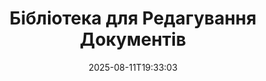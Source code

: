 ---
############################# Static ############################
layout: "family"
date:  2025-08-11T19:33:03
draft: false

product: "Redaction"
product_tag: "redaction"

lang: uk

############################# Head ############################
head_title: "Рішення для редагування документів. Редагуйте або видаляйте будь-які чутливі дані."
head_description: "Видаляйте, приховуйте або ховайте текст, зображення або метадані у PDF, Word документах, Excel таблицях, PowerPoint презентаціях, зображеннях та інших файлах. Використовуйте нашу бібліотеку у своїх додатках на .NET, Java, Python або у хмарі."

############################# Header ############################
title: "Бібліотека для Редагування Документів"
description:  |
  Приховуйте або видаляйте приватну інформацію з різних типів файлів.

  Редагуйте текст або зображення, щоб усунути чутливий контент.

  Управляйте метаданими файлів за допомогою наших розширених можливостей.

############################# Supported Platforms ###############################
supported_platforms:
  enable: true
  head_title: "Виберіть свою платформу"
  title: "Платформна Незалежність"
  description: "Бібліотека GroupDocs.Redaction підтримує наступні операційні системи та фреймворки:"
  details_link_title: "Дізнайтеся більше"

  items:
    # items loop
    - title: ".NET"
      description: GroupDocs.Redaction .NET 
      color: "blue"
      tag: "net"
      link: "/redaction/net/"
      features_link: "https://docs.groupdocs.com/redaction/net/system-requirements/"
      features:
          # features loop
          - rows: "2"
            content: |
                    .NET Framework 4.6.2 or higher <br> .NET Core 3.1 or higher
      
          # features loop
          - rows: "4"
            content: |
                    Windows <br> Linux <br> Mac OS <br> Microsoft Azure
      
          # features loop
          - rows: "3"
            content: |
                    Microsoft Visual Studio <br> JetBrains Rider <br> Microsoft Visual Code
      
          # features loop
          - rows: "1"
            content: |
                    30+ file formats
      

    # items loop
    - title: "Java"
      description: GroupDocs.Redaction Java
      color: "red"
      tag: "java"
      link: "/redaction/java/"
      features_link: "https://docs.groupdocs.com/redaction/java/system-requirements/"
      features:
          # features loop
          - rows: "2"
            content: |
                    Java 8 or higher <br> Kotlin
      
          # features loop
          - rows: "4"
            content: |
                    Windows <br> Linux <br> Mac OS
      
          # features loop
          - rows: "3"
            content: |
                    IntelliJ IDEA <br> Eclipse <br> NetBeans
      
          # features loop
          - rows: "1"
            content: |
                    30+ file formats

    # items loop
    - title: "Python"
      description: GroupDocs.Redaction Python
      color: "yellow"
      tag: "python-net"
      link: "/redaction/python-net/"
      features_link: "https://docs.groupdocs.com/redaction/python-net/system-requirements/"
      features:
          # features loop
          - rows: "2"
            content: |
                    Python 3.9+ and .Net 6+
      
          # features loop
          - rows: "4"
            content: |
                    Windows <br> Linux <br> Mac OS
      
          # features loop
          - rows: "3"
            content: |
                    IDLE <br> PyCharm <br> Visual Studio Code
      
          # features loop
          - rows: "1"
            content: |
                    30+ file formats

############################# Features ###############################
features:
  enable: true
  title: "GroupDocs.Redaction на Перший Погляд"
  description: "Рішення для управління контентом у PDF, Office документах, зображеннях та інших бізнес-файлах."

  items:
    # items loop
    - icon: "text"
      title: "Видалення або Редагування Тексту"
      content: "Знаходьте та редагуйте чутливий текст у ваших документах без зайвих зусиль."

    # items loop
    - icon: "image"
      title: "Редагування Зображень"
      content: "Приховуйте області зображень у ваших файлах без додаткових зусиль."

    # items loop
    - icon: "template"
      title: "Управління Метаданими"
      content: "Видаляйте або замінюйте метадані, такі як автор у Word документах або EXIF дані в зображеннях."

    # items loop
    - icon: "pdf"
      title: "Розширені Можливості"
      content: "Шукайте дані для редагування за допомогою регулярних виразів або інтеграції ШІ."

############################# Code samples ############################
code_samples:
  enable: true
  title: "GroupDocs.Redaction Приклади Коду"
  description: "Типові випадки використання операцій редагування GroupDocs.Redaction."
  items:
    # code sample loop
    - title: "Як Редагувати Текст у PDF Документах"
      content: |
       GroupDocs.Redaction - це найкраще рішення для редагування тексту у ваших документах всього за кілька кроків.
      samples:
        - language: "C#"
          color: "blue"
          content: |
            ```csharp {style=abap}   
            // Передайте шлях до файлу, який потрібно редагувати, в екземпляр Redactor
            using (Redactor redactor  = new Redactor("source.pdf"))
            {
                // Надайте параметри редагування
                var redaction = new ExactPhraseRedaction("Sensitive data", new ReplacementOptions("[hidden]"));

                // Редагуйте та збережіть результат
                redactor.Apply(redaction);

                var outputFile = redactor.Save();
            }   
            ```
        - language: "Java"
          color: "red"
          content: |
            ```java {style=abap}   
            // Передайте шлях до файлу, який потрібно редагувати, в екземпляр Redactor
            final Redactor redactor  = new Redactor("source.pdf");

            try 
            {
                // Надайте параметри редагування
                ExactPhraseRedaction redaction = new ExactPhraseRedaction("Sensitive data", new ReplacementOptions("[hidden]"));

                // Редагуйте та збережіть результат
                redactor.apply(redaction);
                redactor.save();
            }
            finally { redactor.close(); } 
            ```
        - language: "Python"
          color: "yellow"
          content: |
            ```python {style=abap}
            import groupdocs.redaction as gr
            import groupdocs.redaction.options as gro
            import groupdocs.redaction.redactions as grr

            def run():

                # Передайте шлях до файлу, який потрібно редагувати, в екземпляр Redactor
                with gr.Redactor("source.pdf") as redactor:

                    # Надайте параметри редагування
                    repl_opt = grr.ReplacementOptions("[hidden]")
                    ex_red = grr.ExactPhraseRedaction("Sensitive data", repl_opt)

                    # Редагуйте та збережіть результат
                    result = redactor.apply(ex_red)
        
                    so = gro.SaveOptions()
                    so.add_suffix = True
                    so.rasterize_to_pdf = False
                    result_path = redactor.save(so)
            ```

############################# Supported Formats ###############################
formats:
  enable: true
  title: "Підтримується 30+ Форматів Файлів"
  description: "GroupDocs.Redaction підтримує операції редагування у всіх широко використовуваних бізнесових форматах файлів."

############################# Metrics ###############################
metrics:
  enable: true
  title: "GroupDocs.Redaction Досягнення"
  description: "Досліджуйте ключові метрики, що підкреслюють успіх нашої бібліотеки"

  items:
    # items loop
    - number: "30+"
      title: "Підтримувані Формати"
      content: "GroupDocs.Redaction підтримує операції з більш ніж 30 широко використовуваними формами файлів."

    # items loop
    - number: "440k"
      title: "Завантаження з NuGet"
      content: "GroupDocs.Redaction для .NET було завантажено понад 440 000 разів з NuGet."

    # items loop
    - number: "12k"
      title: "Завантаження з Maven"
      content: "GroupDocs.Redaction має понад 12 000 завантажень на Maven, пропонуючи потужні функції редагування для Java."

    # items loop
    - number: "140+"
      title: "Задоволені Клієнти"
      content: "Як глобальні корпорації, так і окремі розробники покладаються на продукцію GroupDocs для створення інноваційних рішень."


############################# Customers ###############################
customers:
  enable: true
  title: "Наші Задоволені Клієнти"
  description: "Бібліотеки GroupDocs користуються довірою визнаних і поважаних брендів по всьому світу."

  items:
    # items loop
    - title: "BenQ Corporation"
      logo: "benq"
      
    # items loop
    - title: "Nasdaq Stock Market"
      logo: "nasdaq"
      
    # items loop
    - title: "AT&T Inc."
      logo: "att"
      
    # items loop
    - title: "Customer logo AstraZeneca"
      logo: "astrazeneca"
      
    # items loop
    - title: "Central Bank of Argentina"
      logo: "argentinacentralbank"
      
    # items loop
    - title: "Roche Holding AG"
      logo: "roche"
      
    # items loop
    - title: "Capita"
      logo: "capita"
      
    # items loop
    - title: "Axa S.A."
      logo: "axa"
      
    # items loop
    - title: "Instructure Inc."
      logo: "instructure"
      
    # items loop
    - title: "Wipro"
      logo: "wipro"


############################# Actions ###############################
actions:
  enable: true
  title: "Готові Розпочати?"
  description: "Спробуйте функції GroupDocs.Redaction безкоштовно на вашій платформі."

  items:
    # items loop
    - title: ".NET"
      color: "blue"
      link: "/redaction/net/"

    # items loop
    - title: "Java"
      color: "red"
      link: "/redaction/java/"

    # items loop
    - title: "Node.js"
      color: "yellow"
      link: "/redaction/python-net/"   

############################# FAQ ###############################
faq:
  enable: true
  title: "Поширені Запитання"
  description: "Відповіді на найбільш поширені запитання."

  items:
    # items loop
    - question: "Чи потребує бібліотека GroupDocs.Redaction стороннього програмного забезпечення для обробки документів?"
      answer: "GroupDocs.Redaction не потребує зовнішнього програмного забезпечення, такого як Adobe Acrobat, Microsoft Office та ін."

    # items loop
    - question: "Чи можу я спробувати бібліотеку GroupDocs.Redaction перед придбанням?"
      answer: "Так, ви можете спробувати GroupDocs.Redaction без купівлі ліцензії. Вона працює в пробному режимі, який додає пробні позначки й обмежує вихід до перших 3-х сторінок. Для тестування без обмежень запитайте тимчасову ліцензію на 30 днів. Для детальнішої інформації [дивіться](https://purchase.groupdocs.com/temporary-license/)."

    # items loop
    - question: "Які варіанти ліцензій доступні?"
      answer: "Ми пропонуємо кілька типів ліцензій залежно від ваших потреб у розробці та розповсюдженні. Сюди входять ліцензії, засновані на розробниках, на сайті та лічильники залежно від використання. Дізнайтеся більше [тут](https://purchase.groupdocs.com/pricing/redaction/net/)."

############################# Cloud Links ###############################
cloud_links:
  enable: false
  title: "GroupDocs.Redaction API з Низьким Кодом"
  description: "Інтегруйте редагування документів у будь-який додаток, використовуючи наш хмарний REST API."
  
  items:
    # items loop
    - title: "GroupDocs.Redaction Cloud for cURL"
      content: "Використовуйте команди cURL з нашим хмарним RESTful API для редагування документів в широкому спектрі підтримуваних форматів файлів."
      icon: "groupdocs_redaction-for-curl"
      link: "https://products.groupdocs.cloud/redaction/curl"

    # items loop
    - title: "GroupDocs.Redaction Cloud for .NET"
      content: "Витягуйте зображення, текст і метадані або редагуйте документи, використовуючи шаблони в Microsoft .NET додатках."
      icon: "groupdocs_redaction-for-net"
      link: "https://products.groupdocs.cloud/redaction/net"

    # items loop
    - title: "GroupDocs.Redaction Cloud for Java"
      content: "Java SDK для редагування документів та витягнення даних у ваших Java-додатках."
      icon: "groupdocs_redaction-for-java"
      link: "https://products.groupdocs.cloud/redaction/java"

############################# App links ###############################
app_links:
  enable: true
  title: "GroupDocs.Redaction Безкодові Додатки"
  description: "Веб-додаток, який дозволяє редагувати понад 30 популярних форматів файлів безпосередньо у вашому браузері."

  items:
    # items loop
    - title: "GroupDocs.Redaction Total"
      content: "Безкоштовний онлайн-інструмент для редагування Word, Excel, PowerPoint, PDF та понад 30 інших типів файлів."
      icon: "groupdocs_redaction-app"
      link: "https://products.groupdocs.app/redaction/total"

    # items loop
    - title: "GroupDocs.Redaction DOCX"
      content: "Редагуйте Word документи у вашому браузері та витягуйте зображення, текст або метадані."
      icon: "groupdocs_words-app"
      link: "https://products.groupdocs.app/redaction/docx"

    # items loop
    - title: "GroupDocs.Redaction PDF"
      content: "Безкоштовний інструмент для редагування PDF, який працює на будь-якому пристрої чи платформі без обмежень."
      icon: "groupdocs_pdf-app"
      link: "https://products.groupdocs.app/redaction/pdf"


      


---